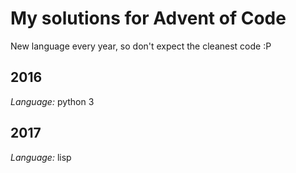 # My solutions for Advent of Code
New language every year, so don't expect the cleanest code :P

## 2016
*Language:* python 3

## 2017
*Language:* lisp
